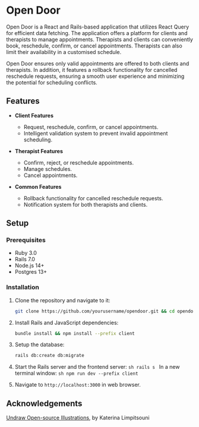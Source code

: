 # Open Door

Open Door is a React and Rails-based application that utilizes React Query for efficient data fetching. The application offers a platform for clients and therapists to manage appointments. Therapists and clients can conveniently book, reschedule, confirm, or cancel appointments. Therapists can also limit their availability in a customised schedule.

Open Door ensures only valid appointments are offered to both clients and therapists. In addition, it features a rollback functionality for cancelled reschedule requests, ensuring a smooth user experience and minimizing the potential for scheduling conflicts.

## Features

- **Client Features**

  - Request, reschedule, confirm, or cancel appointments.
  - Intelligent validation system to prevent invalid appointment scheduling.

- **Therapist Features**

  - Confirm, reject, or reschedule appointments.
  - Manage schedules.
  - Cancel appointments.

- **Common Features**
  - Rollback functionality for cancelled reschedule requests.
  - Notification system for both therapists and clients.

## Setup

### Prerequisites

- Ruby 3.0
- Rails 7.0
- Node.js 14+
- Postgres 13+

### Installation

1. Clone the repository and navigate to it:
   ```sh
   git clone https://github.com/yourusername/opendoor.git && cd opendoor
   ```
2. Install Rails and JavaScript dependencies:
   ```sh
   bundle install && npm install --prefix client
   ```
3. Setup the database:
   ```sh
   rails db:create db:migrate
   ```
4. Start the Rails server and the frontend server:
   `sh
rails s
`
   In a new terminal window:
   `sh
npm run dev --prefix client
`

5. Navigate to `http://localhost:3000` in web browser.

## Acknowledgements

[Undraw Open-source Illustrations](https://undraw.co/), by Katerina Limpitsouni
